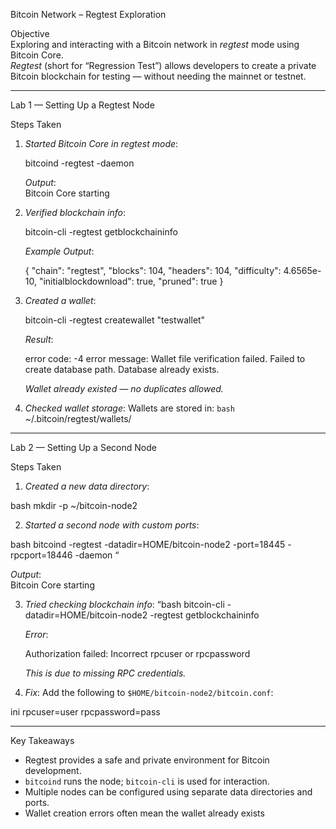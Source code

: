 Bitcoin Network – Regtest Exploration

 Objective  
Exploring and interacting with a Bitcoin network in *regtest* mode using Bitcoin Core.  
*Regtest* (short for “Regression Test”) allows developers to create a private Bitcoin blockchain for testing — without needing the mainnet or testnet.

---

 Lab 1 — Setting Up a Regtest Node

 Steps Taken

1. *Started Bitcoin Core in regtest mode*:
  
   bitcoind -regtest -daemon
   
   *Output*:  
   Bitcoin Core starting

2. *Verified blockchain info*:
  
   bitcoin-cli -regtest getblockchaininfo
   
   *Example Output*:
  
   {
     "chain": "regtest",
     "blocks": 104,
     "headers": 104,
     "difficulty": 4.6565e-10,
     "initialblockdownload": true,
     "pruned": true
   }
   
3. *Created a wallet*:
  
   bitcoin-cli -regtest createwallet "testwallet"
   
   *Result*:
  
   error code: -4
   error message:
   Wallet file verification failed. Failed to create database path. Database already exists.
   
    *Wallet already existed — no duplicates allowed.*

4. *Checked wallet storage*:
   Wallets are stored in:
   `bash`
~/.bitcoin/regtest/wallets/
  

---

 Lab 2 — Setting Up a Second Node

 Steps Taken

1. *Created a new data directory*:
   
bash
   mkdir -p ~/bitcoin-node2
  

2. *Started a second node with custom ports*:
   
bash
   bitcoind -regtest -datadir=HOME/bitcoin-node2 -port=18445 -rpcport=18446 -daemon
   “

   *Output*:  
   Bitcoin Core starting

3. *Tried checking blockchain info*:
   “bash
   bitcoin-cli -datadir=HOME/bitcoin-node2 -regtest getblockchaininfo
  

   *Error*:
   
   Authorization failed: Incorrect rpcuser or rpcpassword
  

    *This is due to missing RPC credentials.*

4. *Fix*: Add the following to `$HOME/bitcoin-node2/bitcoin.conf`:
   
ini
   rpcuser=user
   rpcpassword=pass
  

---

Key Takeaways

- Regtest provides a safe and private environment for Bitcoin development.
- `bitcoind` runs the node; `bitcoin-cli` is used for interaction.
- Multiple nodes can be configured using separate data directories and ports.
- Wallet creation errors often mean the wallet already exists

